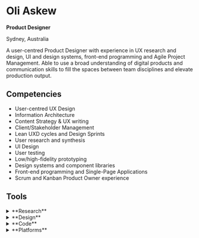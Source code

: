 # Oli Askew

**Product Designer**

Sydney, Australia

A user-centred Product Designer with experience in UX research and design, UI and design systems, front-end programming and Agile Project Management.
Able to use a broad understanding of digital products and communication skills to fill the spaces between team disciplines and elevate production output.

## Competencies

* User-centred UX Design
* Information Architecture
* Content Strategy & UX writing
* Client/Stakeholder Management
* Lean UXD cycles and Design Sprints
* User research and synthesis
* UI Design
* User testing
* Low/high-fidelity prototyping
* Design systems and component libraries
* Front-end programming and Single-Page Applications
* Scrum and Kanban Product Owner experience

## Tools

<details>
<summary>**Research**</summary>

* Google Analytics (Google Cert)
* FullStory / HotJar / CrazyEgg
* Hubspot
* Google Optimise

</details>

<details>
<summary>**Design**</summary>

* Sketch
* InVision
* Framer
* Adobe CC
* Affinity Designer
* FlowMapp
* LucidCharts
* Pen and paper

</details>

<details>
<summary>**Code**</summary>

* HTML5/CSS3/SVG
* JavaScript
* React
* Redux
* Graph QL, SQL & Postgres
* NodeJs
* WebPack
* Git

</details>

<details>
<summary>**Platforms**</summary>

* WordPress
* Contentful
* Magento
* Adobe BC

</details>
